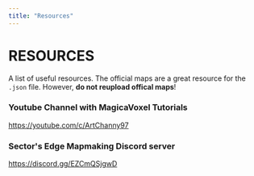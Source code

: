 ```yaml
---
title: "Resources"
---
```


# RESOURCES
A list of useful resources. The official maps are a great resource for the `.json` file. However, **do not reupload offical maps**!

### Youtube Channel with MagicaVoxel Tutorials
https://youtube.com/c/ArtChanny97

### Sector's Edge Mapmaking Discord server
https://discord.gg/EZCmQSjgwD